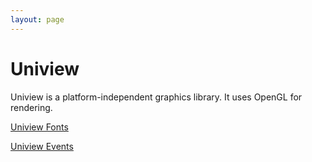 ```yaml
---
layout: page
---
```

<h1>Uniview</h1>

<p>Uniview is a platform-independent graphics library. It uses OpenGL for rendering.</p>

<p><a href="Uniview_Fonts">Uniview Fonts</a></p>

<p><a href="Uniview_Events">Uniview Events</a></p>
